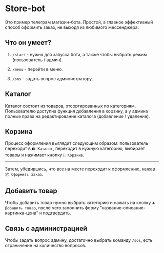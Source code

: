 # Store-bot

Это пример телеграм магазин-бота. Простой, а главное эффективный способ оформить заказ, не выходя из любимого мессенджера. 

## Что он умеет?

1. `/start` - нужно для запуска бота, а также чтобы выбрать режим (пользователь / админ). 

2. `/menu` - перейти в меню. 

3. `/sos` - задать вопрос администратору.

## Каталог

Каталог состоит из товаров, отсортированных по категориям. Пользователю доступна функция добавления в корзину, а у админа полные права на редактирование каталога (добавление / удаление).

## Корзина

Процесс оформления выглядит следующим образом: пользователь переходит в `🛍️ Каталог`, переходит в нужную категорию, выбирает товары и нажимает кнопку `🛒 Корзина`. 

------

Затем, убедившись, что все на месте переходит к оформлению, нажав `📦 Оформить заказ`.

## Добавить товар

Чтобы добавить товар нужно выбрать категорию и нажать на кнопку `➕ Добавить товар`, после чего заполнить форму "название-описание-картинка-цена" и подтвердить.

## Связь с администрацией

Чтобы задать вопрос админу, достаточно выбрать команду `/sos`, есть ограничение на количество вопросов.
